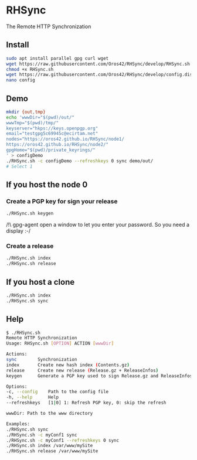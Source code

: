# RHSync
The Remote HTTP Synchronization

## Install

```bash
sudo apt install parallel gpg curl wget
wget https://raw.githubusercontent.com/Oros42/RHSync/develop/RHSync.sh
chmod +x RHSync.sh
wget https://raw.githubusercontent.com/Oros42/RHSync/develop/config.dist -O config
nano config
```

## Demo

```bash
mkdir {out,tmp}
echo 'wwwDir="$(pwd)/out/"
wwwTmp="$(pwd)/tmp/"
keyserver="hkps://keys.openpgp.org"
email="testgpg5c69945c@ecirtam.net"
nodes="https://oros42.github.io/RHSync/node1/
https://oros42.github.io/RHSync/node2/"
gpgHome="$(pwd)/private_keyrings/"
' > configDemo
./RHSync.sh -c configDemo --refreshkeys 0 sync demo/out/
# Select 1
```

## If you host the node 0

### Create a PGP key for sign your release

```bash
./RHSync.sh keygen
```
/!\ gpg-agent open a window to let you enter your password.
So you need a display :-/

### Create a release
```bash
./RHSync.sh index
./RHSync.sh release
```


## If you host a clone

```bash
./RHSync.sh index
./RHSync.sh sync
```


## Help

```bash
$ ./RHSync.sh 
Remote HTTP Synchronization
Usage: RHSync.sh [OPTION] ACTION [wwwDir]

Actions:
sync		Synchronization
index		Create new hash index (Contents.gz)
release		Create new release (Release.gz + ReleaseInfos)
keygen		Generate a PGP key used to sign Release.gz and ReleaseInfos

Options:
-c, --config	Path to the config file
-h, --help		Help
--refreshkeys	[1|0] 1: Refresh PGP key, 0: skip the refresh

wwwDir: Path to the www directory

Examples:
./RHSync.sh sync
./RHSync.sh -c myConf1 sync
./RHSync.sh -c myConf1 --refreshkeys 0 sync
./RHSync.sh index /var/www/mySite
./RHSync.sh release /var/www/mySite
```